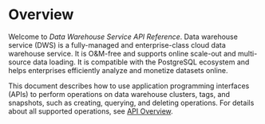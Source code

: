 # Overview<a name="dws_02_0033"></a>

Welcome to  _Data Warehouse Service API Reference_. Data warehouse service \(DWS\) is a fully-managed and enterprise-class cloud data warehouse service. It is O&M-free and supports online scale-out and multi-source data loading. It is compatible with the PostgreSQL ecosystem and helps enterprises efficiently analyze and monetize datasets online.

This document describes how to use application programming interfaces \(APIs\) to perform operations on data warehouse clusters, tags, and snapshots, such as creating, querying, and deleting operations. For details about all supported operations, see  [API Overview](api-overview.md).

